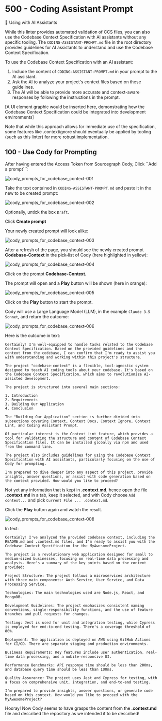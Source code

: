 # 500 - Coding Assistant Prompt

🤖 Using with AI Assistants

While this linter provides automated validation of CCS files, you can also use the Codebase Context Specification with AI assistants without any specific tooling. The ```CODING-ASSISTANT-PROMPT.md``` file in the root directory provides guidelines for AI assistants to understand and use the Codebase Context Specification.

To use the Codebase Context Specification with an AI assistant:

1. Include the content of ```CODING-ASSISTANT-PROMPT.md``` in your prompt to the AI assistant.
2. Ask the AI to analyze your project's context files based on these guidelines.
3. The AI will be able to provide more accurate and context-aware responses by following the instructions in the prompt.

[A UI element graphic would be inserted here, demonstrating how the Codebase Context Specification could be integrated into development environments]

Note that while this approach allows for immediate use of the specification, some features like .contextignore should eventually be applied by tooling (such as this linter) for more robust implementation.

## 100 - Use Cody for Prompting

After having entered the Access Token from Sourcegraph Cody, Click ``Add a prompt```:

![cody_prompts_for_codebase_context-001](https://github.com/user-attachments/assets/54b0862c-479c-4bd2-8d1f-8fe59ddbf553)

Take the text contained in ```CODING-ASSISTANT-PROMPT.md``` and paste it in the new to be created prompt:

![cody_prompts_for_codebase_context-002](https://github.com/user-attachments/assets/c8a26787-7d3f-45c6-b4a5-7c1f0d4678d0)

Optionally, untick the box ```Draft```.

Click **Create prompt**

Your newly created prompt will look alike:

![cody_prompts_for_codebase_context-003](https://github.com/user-attachments/assets/43852a19-71a9-49d0-a462-da051edb6311)

After a refresh of the page, you should see the newly created prompt **Codebase-Context** in the pick-list of Cody (here highlighted in yellow):

![cody_prompts_for_codebase_context-004](https://github.com/user-attachments/assets/8735f6b4-9b3a-4f1e-8cc0-cf993f732f9e)

Click on the prompt **Codebase-Context**.

The prompt will open and a **Play** button will be shown (here in orange):

![cody_prompts_for_codebase_context-005](https://github.com/user-attachments/assets/ff60ba4e-cc5b-43e9-a7a3-ca02f126c1b7)

Click on the **Play** button to start the prompt.

Cody will use a Large Language Model (LLM), in the example ```Claude 3.5 Sonnet```, and return the outcome:

![cody_prompts_for_codebase_context-006](https://github.com/user-attachments/assets/1d488dca-7f6c-43be-a030-062bd87dc2f3)

Here is the outcome in text:

```
Certainly! I'm well-equipped to handle tasks related to the Codebase Context Specification. Based on the provided guidelines and the context from the codebase, I can confirm that I'm ready to assist you with understanding and working within this project's structure.

The project "codebase-context" is a flexible, tool-agnostic system designed to teach AI coding tools about your codebase. It's based on the Codebase Context Specification, which aims to revolutionize AI-assisted development.

The project is structured into several main sections:

1. Introduction
2. Requirements
3. Building Our Application
4. Conclusion

The "Building Our Application" section is further divided into subsections covering Context, Context Docs, Context Ignore, Context Lint, and Coding Assistant Prompt.

Of particular interest is the Context Lint feature, which provides a tool for validating the structure and content of Codebase Context Specification files. It can be installed globally via npm and used from the command line.

The project also includes guidelines for using the Codebase Context Specification with AI assistants, particularly focusing on the use of Cody for prompting.

I'm prepared to dive deeper into any aspect of this project, provide insights, answer questions, or assist with code generation based on the context provided. How would you like to proceed?
```

Not yet any information that is kept in **.context.md**, hence open the file **.context.md** in a tab, keep it selected, and with Cody choose ```Add context...``` and pick ```Current File ... .context.md```. 

Click the **Play** button again and watch the result.

![cody_prompts_for_codebase_context-008](https://github.com/user-attachments/assets/30eab98c-21de-468a-8f16-c29ffdfd84e1)

In text:

```
Certainly! I've analyzed the provided codebase context, including the README.md and .context.md files, and I'm ready to assist you with the Codebase Context Specification for the MyAwesomeProject.

The project is a revolutionary web application designed for small to medium-sized businesses, focusing on real-time data processing and analysis. Here's a summary of the key points based on the context provided:

Project Structure: The project follows a microservices architecture with three main components: Auth Service, User Service, and Data Processing Service.

Technologies: The main technologies used are Node.js, React, and MongoDB.

Development Guidelines: The project emphasizes consistent naming conventions, single-responsibility functions, and the use of feature branches and pull requests for changes.

Testing: Jest is used for unit and integration testing, while Cypress is employed for end-to-end testing. There's a coverage threshold of 80%.

Deployment: The application is deployed on AWS using GitHub Actions for CI/CD. There are separate staging and production environments.

Business Requirements: Key features include user authentication, real-time data processing, and a mobile-responsive UI.

Performance Benchmarks: API response time should be less than 200ms, and database query time should be less than 100ms.

Quality Assurance: The project uses Jest and Cypress for testing, with a focus on comprehensive unit, integration, and end-to-end testing.

I'm prepared to provide insights, answer questions, or generate code based on this context. How would you like to proceed with the MyAwesomeProject?
```

Hooray! Now Cody seems to have grasps the content from the **.context.md** file and described the repository as we intended it to be described!